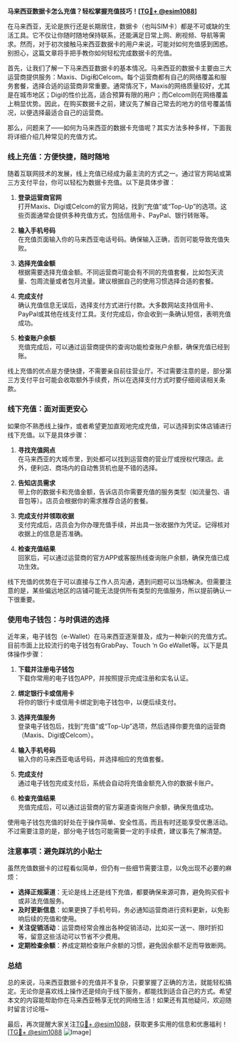 **马来西亚数据卡怎么充值？轻松掌握充值技巧！[[TG💪+ @esim1088](https://t.me/s/esim1088)]**

在马来西亚，无论是旅行还是长期居住，数据卡（也叫SIM卡）都是不可或缺的生活工具。它不仅让你随时随地保持联系，还能满足日常上网、刷视频、导航等需求。然而，对于初次接触马来西亚数据卡的用户来说，可能对如何充值感到困惑。别担心，这篇文章将手把手教你如何轻松完成数据卡的充值。

首先，让我们了解一下马来西亚数据卡的基本情况。马来西亚的数据卡主要由三大运营商提供服务：Maxis、Digi和Celcom。每个运营商都有自己的网络覆盖和服务套餐，选择合适的运营商非常重要。通常情况下，Maxis的网络质量较好，尤其是在城市地区；Digi的性价比高，适合预算有限的用户；而Celcom则在网络覆盖上稍显优势。因此，在购买数据卡之前，建议先了解自己常去的地方的信号覆盖情况，以便选择最适合自己的运营商。

那么，问题来了——如何为马来西亚的数据卡充值呢？其实方法多种多样，下面我将详细介绍几种常见的充值方式。

### **线上充值：方便快捷，随时随地**

随着互联网技术的发展，线上充值已经成为最主流的方式之一。通过官方网站或第三方支付平台，你可以轻松为数据卡充值。以下是具体步骤：

1. **登录运营商官网**  
   打开Maxis、Digi或Celcom的官方网站，找到“充值”或“Top-Up”的选项。这些页面通常会提供多种充值方式，包括信用卡、PayPal、银行转账等。

2. **输入手机号码**  
   在充值页面输入你的马来西亚电话号码。确保输入正确，否则可能导致充值失败。

3. **选择充值金额**  
   根据需要选择充值金额。不同运营商可能会有不同的充值套餐，比如包天流量、包周流量或者包月流量。建议根据自己的使用习惯选择合适的套餐。

4. **完成支付**  
   确认充值信息无误后，选择支付方式进行付款。大多数网站支持信用卡、PayPal或其他在线支付工具。支付完成后，你会收到一条确认短信，表明充值成功。

5. **检查账户余额**  
   充值完成后，可以通过运营商提供的查询功能检查账户余额，确保充值已经到账。

线上充值的优点是方便快捷，不需要亲自前往营业厅。不过需要注意的是，部分第三方支付平台可能会收取额外手续费，所以在选择支付方式时要仔细阅读相关条款。

### **线下充值：面对面更安心**

如果你不熟悉线上操作，或者希望更加直观地完成充值，可以选择到实体店铺进行线下充值。以下是具体步骤：

1. **寻找充值网点**  
   在马来西亚的大城市里，到处都可以找到运营商的营业厅或授权代理店。此外，便利店、商场内的自动售货机也是不错的选择。

2. **告知店员需求**  
   带上你的数据卡和充值金额，告诉店员你需要充值的服务类型（如流量包、语音包等）。店员会根据你的需求推荐合适的套餐。

3. **完成支付并领取收据**  
   支付完成后，店员会为你办理充值手续，并出具一张收据作为凭证。记得核对收据上的信息是否准确。

4. **检查充值结果**  
   回家后，可以通过运营商的官方APP或客服热线查询账户余额，确保充值已成功生效。

线下充值的优势在于可以直接与工作人员沟通，遇到问题可以当场解决。但需要注意的是，某些偏远地区的店铺可能无法提供所有类型的充值服务，所以提前确认一下很重要。

### **使用电子钱包：与时俱进的选择**

近年来，电子钱包（e-Wallet）在马来西亚逐渐普及，成为一种新兴的充值方式。目前市面上比较流行的电子钱包有GrabPay、Touch ‘n Go eWallet等。以下是具体操作步骤：

1. **下载并注册电子钱包**  
   下载你常用的电子钱包APP，并按照提示完成注册和实名认证。

2. **绑定银行卡或信用卡**  
   将你的银行卡或信用卡绑定到电子钱包中，以便后续支付。

3. **选择充值服务**  
   登录电子钱包后，找到“充值”或“Top-Up”选项，然后选择你要充值的运营商（Maxis、Digi或Celcom）。

4. **输入手机号码**  
   输入你的马来西亚电话号码，并选择相应的充值套餐。

5. **完成支付**  
   通过电子钱包完成支付后，系统会自动将充值金额充入你的数据卡账户。

6. **检查充值结果**  
   充值完成后，可以通过运营商的官方渠道查询账户余额，确保充值成功。

使用电子钱包充值的好处在于操作简单、安全性高，而且有时还能享受优惠活动。不过需要注意的是，部分电子钱包可能需要一定的手续费，建议事先了解清楚。

### **注意事项：避免踩坑的小贴士**

虽然充值数据卡的过程看似简单，但仍有一些细节需要注意，以免出现不必要的麻烦：

- **选择正规渠道**：无论是线上还是线下充值，都要确保来源可靠，避免购买假卡或非法充值服务。
- **及时更新信息**：如果更换了手机号码，务必通知运营商进行资料更新，以免影响后续的充值和使用。
- **关注促销活动**：运营商经常会推出各种促销活动，比如买一送一、限时折扣等，留意这些活动可以节省不少费用。
- **定期检查余额**：养成定期检查账户余额的习惯，避免因余额不足而导致断网。

### **总结**

总的来说，马来西亚数据卡的充值并不复杂，只要掌握了正确的方法，就能轻松搞定。无论你是喜欢线上操作还是倾向于线下服务，都能找到适合自己的方式。希望本文的内容能帮助你在马来西亚畅享无忧的网络生活！如果还有其他疑问，欢迎随时留言讨论哦~

最后，再次提醒大家关注[TG💪+ @esim1088](https://t.me/s/esim1088)，获取更多实用的信息和优惠福利！[[TG💪+ @esim1088](https://t.me/s/esim1088) ![Image](https://i.postimg.cc/4NQfJmqS/Snipaste-2025-05-13-00-14-12.png)]